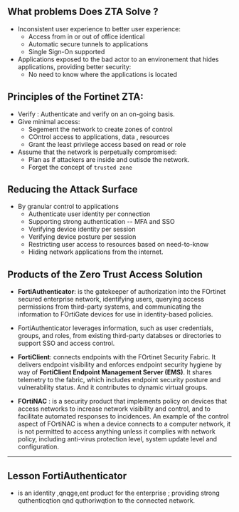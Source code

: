 
## What problems Does ZTA Solve ?
- Inconsistent user experience to better user experience:
  * Access from in or out of office identical
  * Automatic secure tunnels to applications
  * Single Sign-On supported 
- Applications exposed to the bad actor to an environement that hides applications, providing better security:
  * No need to know where the applications is located  

## Principles of the Fortinet ZTA:
- Verify : Authenticate and verify on an on-going basis.
- Give minimal access:
  * Segement the network to create zones of control
  * COntrol access to applications, data , resources
  * Grant the least privilege access based on read or role
- Assume that the network is perpetually compromised:
  * Plan as if attackers are inside and outisde the network.
  * Forget the concept of `trusted zone` 
 
## Reducing the Attack Surface
- By granular control to applications
  * Authenticate user identity per connection
  * Supporting strong authentication -- MFA and SSO
  * Verifying device identity per session
  * Verifying device posture per session
  * Restricting user access to resources based on need-to-know
  * Hiding network applications from the internet.
  
## Products of the Zero Trust Access Solution
- **FortiAuthenticator**: is the gatekeeper of authorization into the FOrtinet secured enterprise network, identifying users, querying access permissions from third-party systems, and communicating the information to FOrtiGate devices for use in identity-based policies.
- FortiAuthenticator leverages information, such as user credentials, groups, and roles, from existing third-party databses or directories to support SSO and access control.

- **FortiClient**: connects endpoints with the FOrtinet Security Fabric. It delivers endpoint visibility and enforces endpoint security hygiene by way of **FortiClient Endpoint Management Server (EMS)**. It shares telemetry to the fabric, which includes endpoint security posture and vulnerability status. And it contributes to dynamic virtual groups.
- **FOrtiNAC** : is a security product that implements policy on devices that access networks to increase network visibility and control, and to facilitate automated responses to incidences. An example of the control aspect of FOrtiNAC is when a device connects to a computer network, it is not permitted to access anything unless it complies with network policy, including anti-virus protection level, system update level and configuration.
 
 - - - 
 ## Lesson FortiAuthenticator
 - is an identity ,qnqge,ent product for the enterprise ; providing strong quthenticqtion qnd quthoriwqtion to the connected network.
